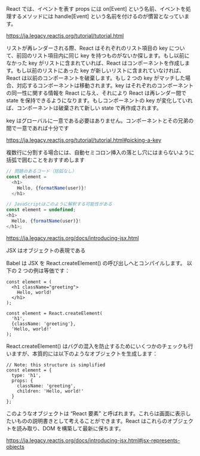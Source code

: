 React では、イベントを表す props には on[Event] という名前、イベントを処理するメソッドには handle[Event] という名前を付けるのが慣習となっています。

https://ja.legacy.reactjs.org/tutorial/tutorial.html

リストが再レンダーされる際、React はそれぞれのリスト項目の key について、前回のリスト項目内に同じ key を持つものがないか探します。もし以前になかった key がリストに含まれていれば、React はコンポーネントを作成します。もし以前のリストにあった key が新しいリストに含まれていなければ、React は以前のコンポーネントを破棄します。もし 2 つの key がマッチした場合、対応するコンポーネントは移動されます。key はそれぞれのコンポーネントの同一性に関する情報を React に与え、それにより React は再レンダー間で state を保持できるようになります。もしコンポーネントの key が変化していれば、コンポーネントは破棄されて新しい state で再作成されます。

key はグローバルに一意である必要はありません。コンポーネントとその兄弟の間で一意であれば十分です

https://ja.legacy.reactjs.org/tutorial/tutorial.html#picking-a-key


複数行に分割する場合には、自動セミコロン挿入の落とし穴にはまらないように括弧で囲むことをおすすめします

```javascript
// 問題のあるコード（括弧なし）
const element = 
  <h1>
    Hello, {formatName(user)}!
  </h1>

// JavaScriptはこのように解釈する可能性がある
const element = undefined;
<h1>
  Hello, {formatName(user)}!
</h1>;
```

https://ja.legacy.reactjs.org/docs/introducing-jsx.html

JSX はオブジェクトの表現である

Babel は JSX を React.createElement() の呼び出しへとコンパイルします。
以下の 2 つの例は等価です：

```tsx
const element = (
  <h1 className="greeting">
    Hello, world!
  </h1>
);
```

```tsx
const element = React.createElement(
  'h1',
  {className: 'greeting'},
  'Hello, world!'
);
```

React.createElement() はバグの混入を防止するためにいくつかのチェックも行いますが、本質的には以下のようなオブジェクトを生成します：

```tsx
// Note: this structure is simplified
const element = {
  type: 'h1',
  props: {
    className: 'greeting',
    children: 'Hello, world!'
  }
};
```

このようなオブジェクトは “React 要素” と呼ばれます。これらは画面に表示したいものの説明書きとして考えることができます。React はこれらのオブジェクトを読み取り、DOM を構築して最新に保ちます。

https://ja.legacy.reactjs.org/docs/introducing-jsx.html#jsx-represents-objects